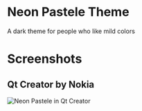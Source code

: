 # Neon Pastele Theme

A dark theme for people who like mild colors

# Screenshots

## Qt Creator by Nokia

![Neon Pastele in Qt Creator](http://github.com/aas/neon-pastele/blob/master/images/screenshots/qt-creator.png)
